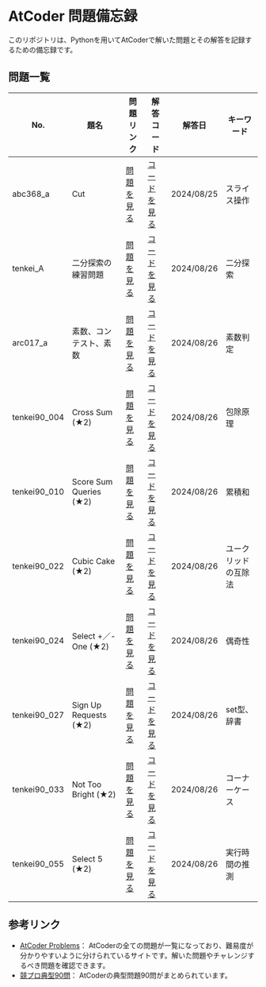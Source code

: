 # AtCoder 問題備忘録

このリポジトリは、Pythonを用いてAtCoderで解いた問題とその解答を記録するための備忘録です。


## 問題一覧

| No.  | 題名 | 問題リンク | 解答コード | 解答日 | キーワード |
| ---- | ---- | ---------- | ---------- | ------ | -------- |
| abc368_a | Cut | [問題を見る](https://atcoder.jp/contests/abc368/tasks/abc368_a) | [コードを見る](https://github.com/es1aT/AtCoder-Memo/blob/main/Solved-Problems/abc368_a.py) | 2024/08/25 | スライス操作 |
| tenkei_A | 二分探索の練習問題 | [問題を見る](https://atcoder.jp/contests/typical-algorithm/tasks/typical_algorithm_a) | [コードを見る](https://github.com/es1aT/AtCoder-Memo/blob/main/Solved-Problems/tenkei_A.py) | 2024/08/26 | 二分探索 |
| arc017_a | 素数、コンテスト、素数 | [問題を見る](https://atcoder.jp/contests/arc017/tasks/arc017_1) | [コードを見る](https://github.com/es1aT/AtCoder-Memo/blob/main/Solved-Problems/arc017_a.py) | 2024/08/26 | 素数判定 |
| tenkei90_004 | Cross Sum (★2) | [問題を見る](https://atcoder.jp/contests/typical90/tasks/typical90_d) | [コードを見る](https://github.com/es1aT/AtCoder-Memo/blob/main/Solved-Problems/tenkei90_004.py) | 2024/08/26 | 包除原理 |
| tenkei90_010 | Score Sum Queries (★2) | [問題を見る](https://atcoder.jp/contests/typical90/tasks/typical90_j) | [コードを見る](https://github.com/es1aT/AtCoder-Memo/blob/main/Solved-Problems/tenkei90_010.py) | 2024/08/26 | 累積和 |
| tenkei90_022 | Cubic Cake (★2) | [問題を見る](https://atcoder.jp/contests/typical90/tasks/typical90_v) | [コードを見る](https://github.com/es1aT/AtCoder-Memo/blob/main/Solved-Problems/tenkei90_022.py) | 2024/08/26 | ユークリッドの互除法 |
| tenkei90_024 | Select +／- One (★2) | [問題を見る](https://atcoder.jp/contests/typical90/tasks/typical90_x) | [コードを見る](https://github.com/es1aT/AtCoder-Memo/blob/main/Solved-Problems/tenkei90_024.py) | 2024/08/26 | 偶奇性 |
| tenkei90_027 | Sign Up Requests (★2) | [問題を見る](https://atcoder.jp/contests/typical90/tasks/typical90_aa) | [コードを見る](https://github.com/es1aT/AtCoder-Memo/blob/main/Solved-Problems/tenkei90_027.py) | 2024/08/26 | set型、辞書 |
| tenkei90_033 | Not Too Bright (★2) | [問題を見る](https://atcoder.jp/contests/typical90/tasks/typical90_ag) | [コードを見る](https://github.com/es1aT/AtCoder-Memo/blob/main/Solved-Problems/tenkei90_033.py) | 2024/08/26 | コーナーケース |
| tenkei90_055 | Select 5 (★2) | [問題を見る](https://atcoder.jp/contests/typical90/tasks/typical90_bc) | [コードを見る](https://github.com/es1aT/AtCoder-Memo/blob/main/Solved-Problems/tenkei90_055.py) | 2024/08/26 | 実行時間の推測 |

## 参考リンク

- [AtCoder Problems](https://kenkoooo.com/atcoder/#/table/)： AtCoderの全ての問題が一覧になっており、難易度が分かりやすいように分けられているサイトです。解いた問題やチャレンジするべき問題を確認できます。
- [競プロ典型90問](https://atcoder.jp/contests/typical90)： AtCoderの典型問題90問がまとめられています。
